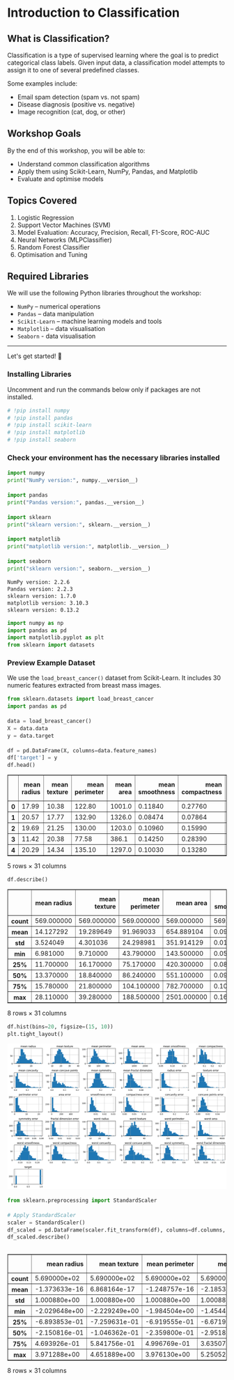 # Introduction to Classification

## What is Classification?

Classification is a type of supervised learning where the goal is to predict categorical class labels. Given input data, a classification model attempts to assign it to one of several predefined classes.

Some examples include:
- Email spam detection (spam vs. not spam)
- Disease diagnosis (positive vs. negative)
- Image recognition (cat, dog, or other)

## Workshop Goals

By the end of this workshop, you will be able to:
- Understand common classification algorithms
- Apply them using Scikit-Learn, NumPy, Pandas, and Matplotlib
- Evaluate and optimise models


## Topics Covered

1. Logistic Regression
2. Support Vector Machines (SVM)
3. Model Evaluation: Accuracy, Precision, Recall, F1-Score, ROC-AUC
4. Neural Networks (MLPClassifier)
5. Random Forest Classifier 
6. Optimisation and Tuning

## Required Libraries

We will use the following Python libraries throughout the workshop:
- `NumPy` – numerical operations
- `Pandas` – data manipulation
- `Scikit-Learn` – machine learning models and tools
- `Matplotlib` – data visualisation
- `Seaborn` - data visualisation


---

Let's get started! 🚀


### Installing Libraries

Uncomment and run the commands below only if packages are not installed. 


```python
# !pip install numpy
# !pip install pandas
# !pip install scikit-learn
# !pip install matplotlib
# !pip install seaborn

```

### Check your environment has the necessary libraries installed


```python
import numpy
print("NumPy version:", numpy.__version__)

import pandas
print("Pandas version:", pandas.__version__)

import sklearn
print("sklearn version:", sklearn.__version__)

import matplotlib
print("matplotlib version:", matplotlib.__version__)

import seaborn
print("sklearn version:", seaborn.__version__)
```

    NumPy version: 2.2.6
    Pandas version: 2.2.3
    sklearn version: 1.7.0
    matplotlib version: 3.10.3
    sklearn version: 0.13.2
    


```python
import numpy as np
import pandas as pd
import matplotlib.pyplot as plt
from sklearn import datasets

```

### Preview Example Dataset
We use the `load_breast_cancer()` dataset from Scikit-Learn. It includes 30 numeric features extracted from breast mass images.


```python
from sklearn.datasets import load_breast_cancer
import pandas as pd

data = load_breast_cancer()
X = data.data
y = data.target

df = pd.DataFrame(X, columns=data.feature_names)
df['target'] = y
df.head()
```




<div>
<style scoped>
    .dataframe tbody tr th:only-of-type {
        vertical-align: middle;
    }

    .dataframe tbody tr th {
        vertical-align: top;
    }

    .dataframe thead th {
        text-align: right;
    }
</style>
<table border="1" class="dataframe">
  <thead>
    <tr style="text-align: right;">
      <th></th>
      <th>mean radius</th>
      <th>mean texture</th>
      <th>mean perimeter</th>
      <th>mean area</th>
      <th>mean smoothness</th>
      <th>mean compactness</th>
      <th>mean concavity</th>
      <th>mean concave points</th>
      <th>mean symmetry</th>
      <th>mean fractal dimension</th>
      <th>...</th>
      <th>worst texture</th>
      <th>worst perimeter</th>
      <th>worst area</th>
      <th>worst smoothness</th>
      <th>worst compactness</th>
      <th>worst concavity</th>
      <th>worst concave points</th>
      <th>worst symmetry</th>
      <th>worst fractal dimension</th>
      <th>target</th>
    </tr>
  </thead>
  <tbody>
    <tr>
      <th>0</th>
      <td>17.99</td>
      <td>10.38</td>
      <td>122.80</td>
      <td>1001.0</td>
      <td>0.11840</td>
      <td>0.27760</td>
      <td>0.3001</td>
      <td>0.14710</td>
      <td>0.2419</td>
      <td>0.07871</td>
      <td>...</td>
      <td>17.33</td>
      <td>184.60</td>
      <td>2019.0</td>
      <td>0.1622</td>
      <td>0.6656</td>
      <td>0.7119</td>
      <td>0.2654</td>
      <td>0.4601</td>
      <td>0.11890</td>
      <td>0</td>
    </tr>
    <tr>
      <th>1</th>
      <td>20.57</td>
      <td>17.77</td>
      <td>132.90</td>
      <td>1326.0</td>
      <td>0.08474</td>
      <td>0.07864</td>
      <td>0.0869</td>
      <td>0.07017</td>
      <td>0.1812</td>
      <td>0.05667</td>
      <td>...</td>
      <td>23.41</td>
      <td>158.80</td>
      <td>1956.0</td>
      <td>0.1238</td>
      <td>0.1866</td>
      <td>0.2416</td>
      <td>0.1860</td>
      <td>0.2750</td>
      <td>0.08902</td>
      <td>0</td>
    </tr>
    <tr>
      <th>2</th>
      <td>19.69</td>
      <td>21.25</td>
      <td>130.00</td>
      <td>1203.0</td>
      <td>0.10960</td>
      <td>0.15990</td>
      <td>0.1974</td>
      <td>0.12790</td>
      <td>0.2069</td>
      <td>0.05999</td>
      <td>...</td>
      <td>25.53</td>
      <td>152.50</td>
      <td>1709.0</td>
      <td>0.1444</td>
      <td>0.4245</td>
      <td>0.4504</td>
      <td>0.2430</td>
      <td>0.3613</td>
      <td>0.08758</td>
      <td>0</td>
    </tr>
    <tr>
      <th>3</th>
      <td>11.42</td>
      <td>20.38</td>
      <td>77.58</td>
      <td>386.1</td>
      <td>0.14250</td>
      <td>0.28390</td>
      <td>0.2414</td>
      <td>0.10520</td>
      <td>0.2597</td>
      <td>0.09744</td>
      <td>...</td>
      <td>26.50</td>
      <td>98.87</td>
      <td>567.7</td>
      <td>0.2098</td>
      <td>0.8663</td>
      <td>0.6869</td>
      <td>0.2575</td>
      <td>0.6638</td>
      <td>0.17300</td>
      <td>0</td>
    </tr>
    <tr>
      <th>4</th>
      <td>20.29</td>
      <td>14.34</td>
      <td>135.10</td>
      <td>1297.0</td>
      <td>0.10030</td>
      <td>0.13280</td>
      <td>0.1980</td>
      <td>0.10430</td>
      <td>0.1809</td>
      <td>0.05883</td>
      <td>...</td>
      <td>16.67</td>
      <td>152.20</td>
      <td>1575.0</td>
      <td>0.1374</td>
      <td>0.2050</td>
      <td>0.4000</td>
      <td>0.1625</td>
      <td>0.2364</td>
      <td>0.07678</td>
      <td>0</td>
    </tr>
  </tbody>
</table>
<p>5 rows × 31 columns</p>
</div>




```python
df.describe()
```




<div>
<style scoped>
    .dataframe tbody tr th:only-of-type {
        vertical-align: middle;
    }

    .dataframe tbody tr th {
        vertical-align: top;
    }

    .dataframe thead th {
        text-align: right;
    }
</style>
<table border="1" class="dataframe">
  <thead>
    <tr style="text-align: right;">
      <th></th>
      <th>mean radius</th>
      <th>mean texture</th>
      <th>mean perimeter</th>
      <th>mean area</th>
      <th>mean smoothness</th>
      <th>mean compactness</th>
      <th>mean concavity</th>
      <th>mean concave points</th>
      <th>mean symmetry</th>
      <th>mean fractal dimension</th>
      <th>...</th>
      <th>worst texture</th>
      <th>worst perimeter</th>
      <th>worst area</th>
      <th>worst smoothness</th>
      <th>worst compactness</th>
      <th>worst concavity</th>
      <th>worst concave points</th>
      <th>worst symmetry</th>
      <th>worst fractal dimension</th>
      <th>target</th>
    </tr>
  </thead>
  <tbody>
    <tr>
      <th>count</th>
      <td>569.000000</td>
      <td>569.000000</td>
      <td>569.000000</td>
      <td>569.000000</td>
      <td>569.000000</td>
      <td>569.000000</td>
      <td>569.000000</td>
      <td>569.000000</td>
      <td>569.000000</td>
      <td>569.000000</td>
      <td>...</td>
      <td>569.000000</td>
      <td>569.000000</td>
      <td>569.000000</td>
      <td>569.000000</td>
      <td>569.000000</td>
      <td>569.000000</td>
      <td>569.000000</td>
      <td>569.000000</td>
      <td>569.000000</td>
      <td>569.000000</td>
    </tr>
    <tr>
      <th>mean</th>
      <td>14.127292</td>
      <td>19.289649</td>
      <td>91.969033</td>
      <td>654.889104</td>
      <td>0.096360</td>
      <td>0.104341</td>
      <td>0.088799</td>
      <td>0.048919</td>
      <td>0.181162</td>
      <td>0.062798</td>
      <td>...</td>
      <td>25.677223</td>
      <td>107.261213</td>
      <td>880.583128</td>
      <td>0.132369</td>
      <td>0.254265</td>
      <td>0.272188</td>
      <td>0.114606</td>
      <td>0.290076</td>
      <td>0.083946</td>
      <td>0.627417</td>
    </tr>
    <tr>
      <th>std</th>
      <td>3.524049</td>
      <td>4.301036</td>
      <td>24.298981</td>
      <td>351.914129</td>
      <td>0.014064</td>
      <td>0.052813</td>
      <td>0.079720</td>
      <td>0.038803</td>
      <td>0.027414</td>
      <td>0.007060</td>
      <td>...</td>
      <td>6.146258</td>
      <td>33.602542</td>
      <td>569.356993</td>
      <td>0.022832</td>
      <td>0.157336</td>
      <td>0.208624</td>
      <td>0.065732</td>
      <td>0.061867</td>
      <td>0.018061</td>
      <td>0.483918</td>
    </tr>
    <tr>
      <th>min</th>
      <td>6.981000</td>
      <td>9.710000</td>
      <td>43.790000</td>
      <td>143.500000</td>
      <td>0.052630</td>
      <td>0.019380</td>
      <td>0.000000</td>
      <td>0.000000</td>
      <td>0.106000</td>
      <td>0.049960</td>
      <td>...</td>
      <td>12.020000</td>
      <td>50.410000</td>
      <td>185.200000</td>
      <td>0.071170</td>
      <td>0.027290</td>
      <td>0.000000</td>
      <td>0.000000</td>
      <td>0.156500</td>
      <td>0.055040</td>
      <td>0.000000</td>
    </tr>
    <tr>
      <th>25%</th>
      <td>11.700000</td>
      <td>16.170000</td>
      <td>75.170000</td>
      <td>420.300000</td>
      <td>0.086370</td>
      <td>0.064920</td>
      <td>0.029560</td>
      <td>0.020310</td>
      <td>0.161900</td>
      <td>0.057700</td>
      <td>...</td>
      <td>21.080000</td>
      <td>84.110000</td>
      <td>515.300000</td>
      <td>0.116600</td>
      <td>0.147200</td>
      <td>0.114500</td>
      <td>0.064930</td>
      <td>0.250400</td>
      <td>0.071460</td>
      <td>0.000000</td>
    </tr>
    <tr>
      <th>50%</th>
      <td>13.370000</td>
      <td>18.840000</td>
      <td>86.240000</td>
      <td>551.100000</td>
      <td>0.095870</td>
      <td>0.092630</td>
      <td>0.061540</td>
      <td>0.033500</td>
      <td>0.179200</td>
      <td>0.061540</td>
      <td>...</td>
      <td>25.410000</td>
      <td>97.660000</td>
      <td>686.500000</td>
      <td>0.131300</td>
      <td>0.211900</td>
      <td>0.226700</td>
      <td>0.099930</td>
      <td>0.282200</td>
      <td>0.080040</td>
      <td>1.000000</td>
    </tr>
    <tr>
      <th>75%</th>
      <td>15.780000</td>
      <td>21.800000</td>
      <td>104.100000</td>
      <td>782.700000</td>
      <td>0.105300</td>
      <td>0.130400</td>
      <td>0.130700</td>
      <td>0.074000</td>
      <td>0.195700</td>
      <td>0.066120</td>
      <td>...</td>
      <td>29.720000</td>
      <td>125.400000</td>
      <td>1084.000000</td>
      <td>0.146000</td>
      <td>0.339100</td>
      <td>0.382900</td>
      <td>0.161400</td>
      <td>0.317900</td>
      <td>0.092080</td>
      <td>1.000000</td>
    </tr>
    <tr>
      <th>max</th>
      <td>28.110000</td>
      <td>39.280000</td>
      <td>188.500000</td>
      <td>2501.000000</td>
      <td>0.163400</td>
      <td>0.345400</td>
      <td>0.426800</td>
      <td>0.201200</td>
      <td>0.304000</td>
      <td>0.097440</td>
      <td>...</td>
      <td>49.540000</td>
      <td>251.200000</td>
      <td>4254.000000</td>
      <td>0.222600</td>
      <td>1.058000</td>
      <td>1.252000</td>
      <td>0.291000</td>
      <td>0.663800</td>
      <td>0.207500</td>
      <td>1.000000</td>
    </tr>
  </tbody>
</table>
<p>8 rows × 31 columns</p>
</div>




```python
df.hist(bins=20, figsize=(15, 10))
plt.tight_layout()
```


    
![png](output_10_0.png)
    



```python
from sklearn.preprocessing import StandardScaler

# Apply StandardScaler
scaler = StandardScaler()
df_scaled = pd.DataFrame(scaler.fit_transform(df), columns=df.columns, index=df.index)
df_scaled.describe()



```




<div>
<style scoped>
    .dataframe tbody tr th:only-of-type {
        vertical-align: middle;
    }

    .dataframe tbody tr th {
        vertical-align: top;
    }

    .dataframe thead th {
        text-align: right;
    }
</style>
<table border="1" class="dataframe">
  <thead>
    <tr style="text-align: right;">
      <th></th>
      <th>mean radius</th>
      <th>mean texture</th>
      <th>mean perimeter</th>
      <th>mean area</th>
      <th>mean smoothness</th>
      <th>mean compactness</th>
      <th>mean concavity</th>
      <th>mean concave points</th>
      <th>mean symmetry</th>
      <th>mean fractal dimension</th>
      <th>...</th>
      <th>worst texture</th>
      <th>worst perimeter</th>
      <th>worst area</th>
      <th>worst smoothness</th>
      <th>worst compactness</th>
      <th>worst concavity</th>
      <th>worst concave points</th>
      <th>worst symmetry</th>
      <th>worst fractal dimension</th>
      <th>target</th>
    </tr>
  </thead>
  <tbody>
    <tr>
      <th>count</th>
      <td>5.690000e+02</td>
      <td>5.690000e+02</td>
      <td>5.690000e+02</td>
      <td>5.690000e+02</td>
      <td>5.690000e+02</td>
      <td>5.690000e+02</td>
      <td>5.690000e+02</td>
      <td>5.690000e+02</td>
      <td>5.690000e+02</td>
      <td>5.690000e+02</td>
      <td>...</td>
      <td>5.690000e+02</td>
      <td>5.690000e+02</td>
      <td>569.000000</td>
      <td>5.690000e+02</td>
      <td>5.690000e+02</td>
      <td>5.690000e+02</td>
      <td>5.690000e+02</td>
      <td>5.690000e+02</td>
      <td>5.690000e+02</td>
      <td>5.690000e+02</td>
    </tr>
    <tr>
      <th>mean</th>
      <td>-1.373633e-16</td>
      <td>6.868164e-17</td>
      <td>-1.248757e-16</td>
      <td>-2.185325e-16</td>
      <td>-8.366672e-16</td>
      <td>1.873136e-16</td>
      <td>4.995028e-17</td>
      <td>-4.995028e-17</td>
      <td>1.748260e-16</td>
      <td>4.745277e-16</td>
      <td>...</td>
      <td>1.248757e-17</td>
      <td>-3.746271e-16</td>
      <td>0.000000</td>
      <td>-2.372638e-16</td>
      <td>-3.371644e-16</td>
      <td>7.492542e-17</td>
      <td>2.247763e-16</td>
      <td>2.622390e-16</td>
      <td>-5.744282e-16</td>
      <td>-4.995028e-17</td>
    </tr>
    <tr>
      <th>std</th>
      <td>1.000880e+00</td>
      <td>1.000880e+00</td>
      <td>1.000880e+00</td>
      <td>1.000880e+00</td>
      <td>1.000880e+00</td>
      <td>1.000880e+00</td>
      <td>1.000880e+00</td>
      <td>1.000880e+00</td>
      <td>1.000880e+00</td>
      <td>1.000880e+00</td>
      <td>...</td>
      <td>1.000880e+00</td>
      <td>1.000880e+00</td>
      <td>1.000880</td>
      <td>1.000880e+00</td>
      <td>1.000880e+00</td>
      <td>1.000880e+00</td>
      <td>1.000880e+00</td>
      <td>1.000880e+00</td>
      <td>1.000880e+00</td>
      <td>1.000880e+00</td>
    </tr>
    <tr>
      <th>min</th>
      <td>-2.029648e+00</td>
      <td>-2.229249e+00</td>
      <td>-1.984504e+00</td>
      <td>-1.454443e+00</td>
      <td>-3.112085e+00</td>
      <td>-1.610136e+00</td>
      <td>-1.114873e+00</td>
      <td>-1.261820e+00</td>
      <td>-2.744117e+00</td>
      <td>-1.819865e+00</td>
      <td>...</td>
      <td>-2.223994e+00</td>
      <td>-1.693361e+00</td>
      <td>-1.222423</td>
      <td>-2.682695e+00</td>
      <td>-1.443878e+00</td>
      <td>-1.305831e+00</td>
      <td>-1.745063e+00</td>
      <td>-2.160960e+00</td>
      <td>-1.601839e+00</td>
      <td>-1.297676e+00</td>
    </tr>
    <tr>
      <th>25%</th>
      <td>-6.893853e-01</td>
      <td>-7.259631e-01</td>
      <td>-6.919555e-01</td>
      <td>-6.671955e-01</td>
      <td>-7.109628e-01</td>
      <td>-7.470860e-01</td>
      <td>-7.437479e-01</td>
      <td>-7.379438e-01</td>
      <td>-7.032397e-01</td>
      <td>-7.226392e-01</td>
      <td>...</td>
      <td>-7.486293e-01</td>
      <td>-6.895783e-01</td>
      <td>-0.642136</td>
      <td>-6.912304e-01</td>
      <td>-6.810833e-01</td>
      <td>-7.565142e-01</td>
      <td>-7.563999e-01</td>
      <td>-6.418637e-01</td>
      <td>-6.919118e-01</td>
      <td>-1.297676e+00</td>
    </tr>
    <tr>
      <th>50%</th>
      <td>-2.150816e-01</td>
      <td>-1.046362e-01</td>
      <td>-2.359800e-01</td>
      <td>-2.951869e-01</td>
      <td>-3.489108e-02</td>
      <td>-2.219405e-01</td>
      <td>-3.422399e-01</td>
      <td>-3.977212e-01</td>
      <td>-7.162650e-02</td>
      <td>-1.782793e-01</td>
      <td>...</td>
      <td>-4.351564e-02</td>
      <td>-2.859802e-01</td>
      <td>-0.341181</td>
      <td>-4.684277e-02</td>
      <td>-2.695009e-01</td>
      <td>-2.182321e-01</td>
      <td>-2.234689e-01</td>
      <td>-1.274095e-01</td>
      <td>-2.164441e-01</td>
      <td>7.706085e-01</td>
    </tr>
    <tr>
      <th>75%</th>
      <td>4.693926e-01</td>
      <td>5.841756e-01</td>
      <td>4.996769e-01</td>
      <td>3.635073e-01</td>
      <td>6.361990e-01</td>
      <td>4.938569e-01</td>
      <td>5.260619e-01</td>
      <td>6.469351e-01</td>
      <td>5.307792e-01</td>
      <td>4.709834e-01</td>
      <td>...</td>
      <td>6.583411e-01</td>
      <td>5.402790e-01</td>
      <td>0.357589</td>
      <td>5.975448e-01</td>
      <td>5.396688e-01</td>
      <td>5.311411e-01</td>
      <td>7.125100e-01</td>
      <td>4.501382e-01</td>
      <td>4.507624e-01</td>
      <td>7.706085e-01</td>
    </tr>
    <tr>
      <th>max</th>
      <td>3.971288e+00</td>
      <td>4.651889e+00</td>
      <td>3.976130e+00</td>
      <td>5.250529e+00</td>
      <td>4.770911e+00</td>
      <td>4.568425e+00</td>
      <td>4.243589e+00</td>
      <td>3.927930e+00</td>
      <td>4.484751e+00</td>
      <td>4.910919e+00</td>
      <td>...</td>
      <td>3.885905e+00</td>
      <td>4.287337e+00</td>
      <td>5.930172</td>
      <td>3.955374e+00</td>
      <td>5.112877e+00</td>
      <td>4.700669e+00</td>
      <td>2.685877e+00</td>
      <td>6.046041e+00</td>
      <td>6.846856e+00</td>
      <td>7.706085e-01</td>
    </tr>
  </tbody>
</table>
<p>8 rows × 31 columns</p>
</div>


